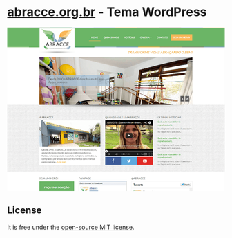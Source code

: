# [abracce.org.br](http://www.abracce.org.br/) - Tema WordPress

![abracce.org.br!](/screenshot.png)


## License ##

It is free under the [open-source MIT license](/LICENSE).
